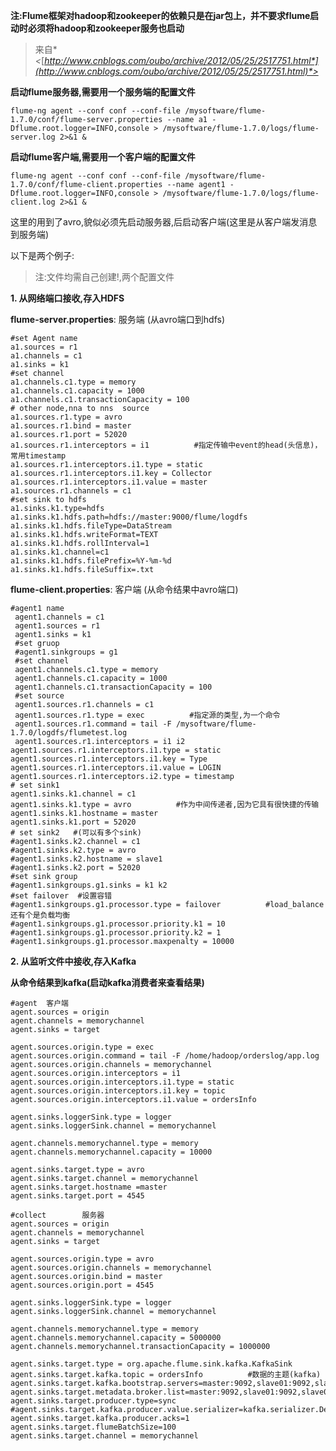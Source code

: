 **注:Flume框架对hadoop和zookeeper的依赖只是在jar包上，并不要求flume启动时必须将hadoop和zookeeper服务也启动**

>  来自* *<*[*http://www.cnblogs.com/oubo/archive/2012/05/25/2517751.html*](http://www.cnblogs.com/oubo/archive/2012/05/25/2517751.html)*>*

 

**启动flume服务器,需要用一个服务端的配置文件**

`flume-ng agent --conf conf --conf-file /mysoftware/flume-1.7.0/conf/flume-server.properties --name a1 -Dflume.root.logger=INFO,console > /mysoftware/flume-1.7.0/logs/flume-server.log 2>&1 & `

 

**启动flume客户端,需要用一个客户端的配置文件**

`flume-ng agent --conf conf --conf-file /mysoftware/flume-1.7.0/conf/flume-client.properties --name agent1 -Dflume.root.logger=INFO,console > /mysoftware/flume-1.7.0/logs/flume-client.log 2>&1 & `

 

这里的用到了avro,貌似必须先启动服务器,后启动客户端(这里是从客户端发消息到服务端)

以下是两个例子:

> 注:文件均需自己创建!,两个配置文件

**1. 从网络端口接收,存入HDFS**

**flume-server.properties**: 服务端    (从avro端口到hdfs)

```properties
#set Agent name 
a1.sources = r1 
a1.channels = c1 
a1.sinks = k1 
#set channel 
a1.channels.c1.type = memory 
a1.channels.c1.capacity = 1000 
a1.channels.c1.transactionCapacity = 100 
# other node,nna to nns  source
a1.sources.r1.type = avro 
a1.sources.r1.bind = master 
a1.sources.r1.port = 52020 
a1.sources.r1.interceptors = i1          #指定传输中event的head(头信息)，常用timestamp
a1.sources.r1.interceptors.i1.type = static 
a1.sources.r1.interceptors.i1.key = Collector 
a1.sources.r1.interceptors.i1.value = master 
a1.sources.r1.channels = c1 
#set sink to hdfs 
a1.sinks.k1.type=hdfs 
a1.sinks.k1.hdfs.path=hdfs://master:9000/flume/logdfs 
a1.sinks.k1.hdfs.fileType=DataStream 
a1.sinks.k1.hdfs.writeFormat=TEXT 
a1.sinks.k1.hdfs.rollInterval=1 
a1.sinks.k1.channel=c1 
a1.sinks.k1.hdfs.filePrefix=%Y-%m-%d 
a1.sinks.k1.hdfs.fileSuffix=.txt 
```





**flume-client.properties**: 客户端 (从命令结果中avro端口)

```properties
#agent1 name 
 agent1.channels = c1 
 agent1.sources = r1 
 agent1.sinks = k1  
 #set gruop 
 #agent1.sinkgroups = g1 
 #set channel 
 agent1.channels.c1.type = memory 
 agent1.channels.c1.capacity = 1000 
 agent1.channels.c1.transactionCapacity = 100 
 #set source
 agent1.sources.r1.channels = c1 
 agent1.sources.r1.type = exec          #指定源的类型,为一个命令
 agent1.sources.r1.command = tail -F /mysoftware/flume-1.7.0/logdfs/flumetest.log 
 agent1.sources.r1.interceptors = i1 i2 
agent1.sources.r1.interceptors.i1.type = static 
agent1.sources.r1.interceptors.i1.key = Type 
agent1.sources.r1.interceptors.i1.value = LOGIN 
agent1.sources.r1.interceptors.i2.type = timestamp 
# set sink1 
agent1.sinks.k1.channel = c1 
agent1.sinks.k1.type = avro          #作为中间传递者,因为它具有很快捷的传输
agent1.sinks.k1.hostname = master 
agent1.sinks.k1.port = 52020 
# set sink2   #(可以有多个sink)
#agent1.sinks.k2.channel = c1  
#agent1.sinks.k2.type = avro  
#agent1.sinks.k2.hostname = slave1  
#agent1.sinks.k2.port = 52020  
#set sink group  
#agent1.sinkgroups.g1.sinks = k1 k2  
#set failover  #设置容错
#agent1.sinkgroups.g1.processor.type = failover          #load_balance 还有个是负载均衡
#agent1.sinkgroups.g1.processor.priority.k1 = 10  
#agent1.sinkgroups.g1.processor.priority.k2 = 1  
#agent1.sinkgroups.g1.processor.maxpenalty = 10000 
```



**2. 从监听文件中接收,存入Kafka**

**从命令结果到kafka(启动kafka消费者来查看结果)**

```properties
#agent  客户端
agent.sources = origin 
agent.channels = memorychannel 
agent.sinks = target 
 
agent.sources.origin.type = exec 
agent.sources.origin.command = tail -F /home/hadoop/orderslog/app.log 
agent.sources.origin.channels = memorychannel 
agent.sources.origin.interceptors = i1 
agent.sources.origin.interceptors.i1.type = static 
agent.sources.origin.interceptors.i1.key = topic 
agent.sources.origin.interceptors.i1.value = ordersInfo 
 
agent.sinks.loggerSink.type = logger 
agent.sinks.loggerSink.channel = memorychannel 
 
agent.channels.memorychannel.type = memory 
agent.channels.memorychannel.capacity = 10000 
 
agent.sinks.target.type = avro 
agent.sinks.target.channel = memorychannel 
agent.sinks.target.hostname =master 
agent.sinks.target.port = 4545 
```



 

```properties
#collect        服务器
agent.sources = origin 
agent.channels = memorychannel 
agent.sinks = target 
 
agent.sources.origin.type = avro 
agent.sources.origin.channels = memorychannel 
agent.sources.origin.bind = master 
agent.sources.origin.port = 4545 
 
agent.sinks.loggerSink.type = logger 
agent.sinks.loggerSink.channel = memorychannel 
 
agent.channels.memorychannel.type = memory 
agent.channels.memorychannel.capacity = 5000000 
agent.channels.memorychannel.transactionCapacity = 1000000 
 
agent.sinks.target.type = org.apache.flume.sink.kafka.KafkaSink 
agent.sinks.target.kafka.topic = ordersInfo          #数据的主题(kafka)
agent.sinks.target.kafka.bootstrap.servers=master:9092,slave01:9092,slave02:9092,slave03:9092          
agent.sinks.target.metadata.broker.list=master:9092,slave01:9092,slave02:9092,slave03:9092
agent.sinks.target.producer.type=sync
#agent.sinks.target.kafka.producer.value.serializer=kafka.serializer.DefaultEncoder
agent.sinks.target.kafka.producer.acks=1 
agent.sinks.target.flumeBatchSize=100 
agent.sinks.target.channel = memorychannel 
```

